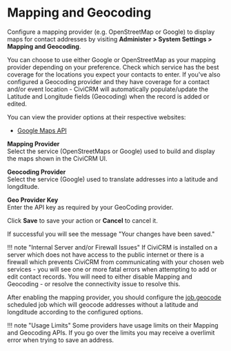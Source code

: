 # Mapping and Geocoding

Configure a mapping provider (e.g. OpenStreetMap or Google) to display maps for contact addresses by visiting **Administer > System Settings > Mapping and Geocoding**.

You can choose to use either Google or OpenStreetMap as your mapping provider depending on your preference. Check which service has the best coverage for the locations you expect your contacts to enter. If you've also configured a Geocoding provider and they have coverage for a contact and/or event location - CiviCRM will automatically populate/update the Latitude and Longitude fields (Geocoding) when the record is added or edited.

You can view the provider options at their respective websites:

* [Google Maps API](https://cloud.google.com/maps-platform/)

**Mapping Provider**  
Select the service (OpenStreetMaps or Google) used to build and display the maps shown in the CiviCRM UI.

**Geocoding Provider**  
Select the service (Google) used to translate addresses into a latitude and longditude.

**Geo Provider Key**  
Enter the API key as required by your GeoCoding provider.

Click **Save** to save your action or **Cancel** to cancel it.

If successful you will see the message "Your changes have been saved."

!!! note "Internal Server and/or Firewall Issues"
    If CiviCRM is installed on a server which does not have access to the public internet or there is a firewall which prevents CiviCRM from communicating with your chosen web services - you will see one or more fatal errors when attempting to add or edit contact records. You will need to either disable Mapping and Geocoding - or resolve the connectivity issue to resolve this.

After enabling the mapping provider, you should configure the [job.geocode](scheduled-jobs/#job_geocode) scheduled job which will geocode addresses without a latitude and longditude according to the configured options.

!!! note "Usage Limits"
    Some providers have usage limits on their Mapping and Geocoding APIs. If you go over the limits you may receive a overlimit error when trying to save an address.
